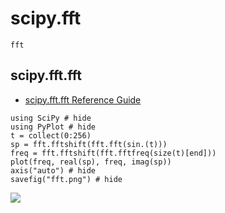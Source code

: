# scipy.fft

```@docs
fft
```

## scipy.fft.fft

- [scipy\.fft\.fft Reference Guide](https://docs.scipy.org/doc/scipy/reference/generated/scipy.fft.fft.html#scipy.fft.fft)

```@example
using SciPy # hide
using PyPlot # hide
t = collect(0:256)
sp = fft.fftshift(fft.fft(sin.(t)))
freq = fft.fftshift(fft.fftfreq(size(t)[end]))
plot(freq, real(sp), freq, imag(sp))
axis("auto") # hide
savefig("fft.png") # hide
```

![](fft.png)


